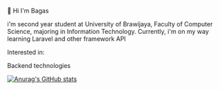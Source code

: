 👋 Hi I'm Bagas

i'm second year student at University of Brawijaya, Faculty of Computer Science, majoring in Information Technology.
Currently, i'm on my way learning Laravel and other framework API

Interested in:

Backend technologies

[![Anurag's GitHub stats](https://github-readme-stats.vercel.app/api?username=bagasrna&theme=merko&count_private=true&show_icons=true)](https://github.com/anuraghazra/github-readme-stats)

<!--
**bagasrna/bagasrna** is a ✨ _special_ ✨ repository because its `README.md` (this file) appears on your GitHub profile.

Here are some ideas to get you started:

- 🔭 I’m currently working on ...
- 🌱 I’m currently learning ...
- 👯 I’m looking to collaborate on ...
- 🤔 I’m looking for help with ...
- 💬 Ask me about ...
- 📫 How to reach me: ...
- 😄 Pronouns: ...
- ⚡ Fun fact: ...
-->
